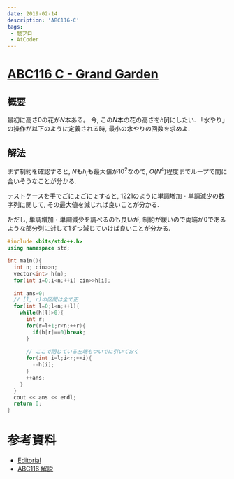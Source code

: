 ```yaml
---
date: 2019-02-14
description: 'ABC116-C'
tags:
 - 競プロ
 - AtCoder
---
```


# [ABC116 C - Grand Garden](https://atcoder.jp/contests/abc116/tasks/abc116_c)
## 概要
最初に高さ$0$の花が$N$本ある。
今, この$N$本の花の高さを$h[i]$にしたい.
「水やり」の操作が以下のように定義される時, 最小の水やりの回数を求めよ.

## 解法
まず制約を確認すると, $N$も$h_i$も最大値が$10^2$なので, $O(N^4)$程度までループで間に合いそうなことが分かる.

テストケースを手でごにょごにょすると, $1 2 2 1$のように単調増加・単調減少の数字列に関して, その最大値を減じれば良いことが分かる.

ただし, 単調増加・単調減少を調べるのも良いが, 制約が緩いので両端が$0$であるような部分列に対して$1$ずつ減じていけば良いことが分かる.

```cpp
#include <bits/stdc++.h>
using namespace std;

int main(){
  int n; cin>>n;
  vector<int> h(n);
  for(int i=0;i<n;++i) cin>>h[i];
  
  int ans=0;
  // [l, r)の区間は全て正
  for(int l=0;l<n;++l){
    while(h[l]>0){
      int r;
      for(r=l+1;r<n;++r){
        if(h[r]==0)break;
      }
      
      // ここで閉じている左端もついでに引いておく
      for(int i=l;i<r;++i){
        --h[i];
      }
      ++ans;
    }
  }
  cout << ans << endl;
  return 0;
}
```

# 参考資料
 - [Editorial](https://img.atcoder.jp/abc116/editorial.pdf)
 - [ABC116 解説](https://misteer.hatenablog.com/entry/ABC116)